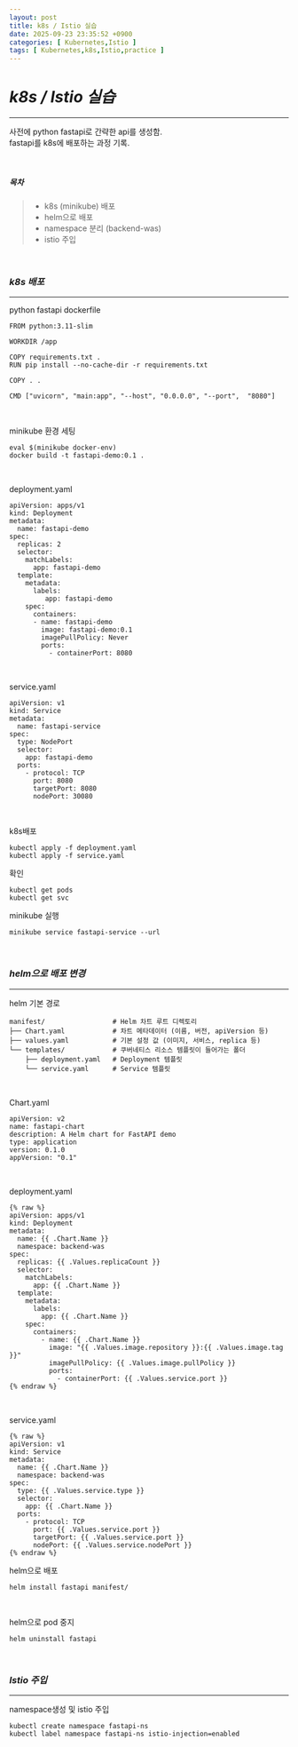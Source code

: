 ```yaml
---
layout: post
title: k8s / Istio 실습
date: 2025-09-23 23:35:52 +0900
categories: [ Kubernetes,Istio ]
tags: [ Kubernetes,k8s,Istio,practice ]
---
```


# ***k8s / Istio 실습***

---

사전에 python fastapi로 간략한 api를 생성함.  
fastapi를 k8s에 배포하는 과정 기록.

<br>

##### ***목차***
> - k8s (minikube) 배포
> - helm으로 배포
> - namespace 분리 (backend-was)
> - istio 주입


<br>

### ***k8s 배포***

---

python fastapi dockerfile
```shell
FROM python:3.11-slim

WORKDIR /app

COPY requirements.txt .
RUN pip install --no-cache-dir -r requirements.txt

COPY . .

CMD ["uvicorn", "main:app", "--host", "0.0.0.0", "--port",  "8080"]
```

<br>

minikube 환경 세팅
```shell
eval $(minikube docker-env)
docker build -t fastapi-demo:0.1 .
```

<br>

deployment.yaml
```shell
apiVersion: apps/v1
kind: Deployment
metadata:
  name: fastapi-demo
spec:
  replicas: 2
  selector:
    matchLabels:
      app: fastapi-demo
  template:
    metadata:
      labels:
         app: fastapi-demo
    spec:
      containers:
      - name: fastapi-demo
        image: fastapi-demo:0.1
        imagePullPolicy: Never
        ports:
          - containerPort: 8080
```

<br>

service.yaml
```shell
apiVersion: v1
kind: Service
metadata:
  name: fastapi-service
spec:
  type: NodePort
  selector:
    app: fastapi-demo
  ports:
    - protocol: TCP
      port: 8080
      targetPort: 8080
      nodePort: 30080
```

<br>

k8s배포
```shell
kubectl apply -f deployment.yaml
kubectl apply -f service.yaml
```
확인
```shell
kubectl get pods
kubectl get svc
```
minikube 실행
```shell
minikube service fastapi-service --url
```

<br>

### ***helm으로 배포 변경***

---

helm 기본 경로
```shell
manifest/                 # Helm 차트 루트 디렉토리
├── Chart.yaml            # 차트 메타데이터 (이름, 버전, apiVersion 등)
├── values.yaml           # 기본 설정 값 (이미지, 서비스, replica 등)
└── templates/            # 쿠버네티스 리소스 템플릿이 들어가는 폴더
    ├── deployment.yaml   # Deployment 템플릿
    └── service.yaml      # Service 템플릿
```

<br>

Chart.yaml
```shell
apiVersion: v2
name: fastapi-chart
description: A Helm chart for FastAPI demo
type: application
version: 0.1.0
appVersion: "0.1"
```
<br>

deployment.yaml
```shell
{% raw %}
apiVersion: apps/v1
kind: Deployment
metadata:
  name: {{ .Chart.Name }}
  namespace: backend-was
spec:
  replicas: {{ .Values.replicaCount }}
  selector:
    matchLabels:
      app: {{ .Chart.Name }}
  template:
    metadata:
      labels:
        app: {{ .Chart.Name }}
    spec:
      containers:
        - name: {{ .Chart.Name }}
          image: "{{ .Values.image.repository }}:{{ .Values.image.tag }}"
          imagePullPolicy: {{ .Values.image.pullPolicy }}
          ports:
            - containerPort: {{ .Values.service.port }}
{% endraw %}
```

<br>

service.yaml
```shell
{% raw %}
apiVersion: v1
kind: Service
metadata:
  name: {{ .Chart.Name }}
  namespace: backend-was
spec:
  type: {{ .Values.service.type }}
  selector:
    app: {{ .Chart.Name }}
  ports:
    - protocol: TCP
      port: {{ .Values.service.port }}
      targetPort: {{ .Values.service.port }}
      nodePort: {{ .Values.service.nodePort }}
{% endraw %}
```

helm으로 배포
```shell
helm install fastapi manifest/
```

<br>

helm으로 pod 중지
```shell
helm uninstall fastapi
```

<br>

### ***Istio 주입***

---

namespace생성 및 istio 주입
```shell
kubectl create namespace fastapi-ns
kubectl label namespace fastapi-ns istio-injection=enabled
```
